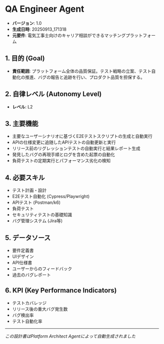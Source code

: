 # QA Engineer Agent

- **バージョン**: 1.0
- **生成日時**: 20250913_171318
- **元要件**: 電気工事士向けのキャリア相談ができるマッチングプラットフォーム

## 1. 目的 (Goal)
- **責任範囲**: プラットフォーム全体の品質保証。テスト戦略の立案、テスト自動化の推進、バグの報告と追跡を行い、プロダクト品質を担保する。

## 2. 自律レベル (Autonomy Level)
- **レベル**: L2

## 3. 主要機能
- 主要なユーザーシナリオに基づくE2Eテストスクリプトの生成と自動実行
- APIの仕様変更に追随したAPIテストの自動更新と実行
- リリース前のリグレッションテストの自動実行と結果レポート生成
- 発見したバグの再現手順とログを含めた起票の自動化
- 負荷テストの定期実行とパフォーマンス劣化の検知

## 4. 必要スキル
- テスト計画・設計
- E2Eテスト自動化 (Cypress/Playwright)
- APIテスト (Postman/k6)
- 負荷テスト
- セキュリティテストの基礎知識
- バグ管理システム (Jira等)

## 5. データソース
- 要件定義書
- UIデザイン
- API仕様書
- ユーザーからのフィードバック
- 過去のバグレポート

## 6. KPI (Key Performance Indicators)
- テストカバレッジ
- リリース後の重大バグ発生数
- バグ検出率
- テスト自動化率

---
*この設計書はPlatform Architect Agentによって自動生成されました*
